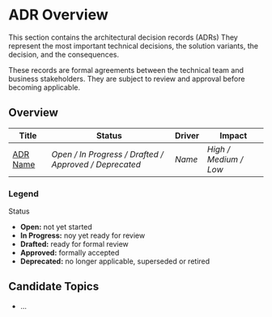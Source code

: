 # ADR Overview

This section contains the architectural decision records (ADRs) They represent the most important technical decisions, the solution variants, the decision, and the consequences. 

These records are formal agreements between the technical team and business stakeholders. They are subject to review and approval before becoming applicable. 

## Overview

**Title** | **Status** | **Driver** | **Impact** 
--------- | ---------- | ---------- | ----------
[ADR Name](adr.md) | *Open / In Progress / Drafted / Approved / Deprecated* | *Name* | *High / Medium / Low*

### Legend
Status
* **Open:** not yet started
* **In Progress:** noy yet ready for review
* **Drafted:** ready for formal review
* **Approved:** formally accepted
* **Deprecated:** no longer applicable, superseded or retired

## Candidate Topics
* ...